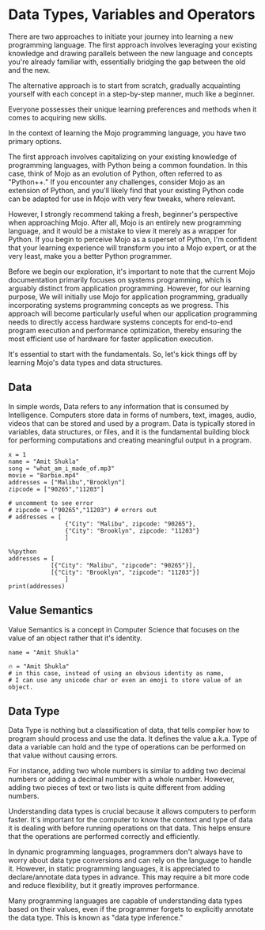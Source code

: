 # Data Types, Variables and Operators

There are two approaches to initiate your journey into learning a new programming language. The first approach involves leveraging your existing knowledge and drawing parallels between the new language and concepts you're already familiar with, essentially bridging the gap between the old and the new.

The alternative approach is to start from scratch, gradually acquainting yourself with each concept in a step-by-step manner, much like a beginner.

Everyone possesses their unique learning preferences and methods when it comes to acquiring new skills.

In the context of learning the Mojo programming language, you have two primary options.

The first approach involves capitalizing on your existing knowledge of programming languages, with Python being a common foundation. In this case, think of Mojo as an evolution of Python, often referred to as "Python++." If you encounter any challenges, consider Mojo as an extension of Python, and you'll likely find that your existing Python code can be adapted for use in Mojo with very few tweaks, where relevant.

However, I strongly recommend taking a fresh, beginner's perspective when approaching Mojo. After all, Mojo is an entirely new programming language, and it would be a mistake to view it merely as a wrapper for Python. If you begin to perceive Mojo as a superset of Python, I'm confident that your learning experience will transform you into a Mojo expert, or at the very least, make you a better Python programmer.

Before we begin our exploration, it's important to note that the current Mojo documentation primarily focuses on systems programming, which is arguably distinct from application programming. However, for our learning purpose, We will initially use Mojo for application programming, gradually incorporating systems programming concepts as we progress. This approach will become particularly useful when our application programming needs to directly access hardware systems concepts for end-to-end program execution and performance optimization, thereby ensuring the most efficient use of hardware for faster application execution.

It's essential to start with the fundamentals. So, let's kick things off by learning Mojo's data types and data structures.

## Data

In simple words, Data refers to any information that is consumed by Intelligence. Computers store data in forms of numbers, text, images, audio, videos that can be stored and used by a program. Data is typically stored in variables, data structures, or files, and it is the fundamental building block for performing computations and creating meaningful output in a program.

```{code-block}
x = 1
name = "Amit Shukla"
song = "what_am_i_made_of.mp3"
movie = "Barbie.mp4"
addresses = ["Malibu","Brooklyn"]
zipcode = ["90265","11203"]

# uncomment to see error
# zipcode = ("90265","11203") # errors out
# addresses = [
                {"City": "Malibu", zipcode: "90265"},
                {"City": "Brooklyn", zipcode: "11203"}
                ]
```

```{code-block}
%%python
addresses = [
            [{"City": "Malibu", "zipcode": "90265"}],
            [{"City": "Brooklyn", "zipcode": "11203"}]
                ]
print(addresses)
```

## Value Semantics

Value Semantics is a concept in Computer Science that focuses on the value of an object rather that it's identity.

```{code-block}
name = "Amit Shukla"

🔥 = "Amit Shukla"
# in this case, instead of using an obvious identity as name,
# I can use any unicode char or even an emoji to store value of an object.

```

## Data Type

Data Type is nothing but a classification of data, that tells compiler how to program should process and use the data. It defines the value a.k.a. Type of data a variable can hold and the type of operations can be performed on that value without causing errors.

For instance, adding two whole numbers is similar to adding two decimal numbers or adding a decimal number with a whole number. However, adding two pieces of text or two lists is quite different from adding numbers.

Understanding data types is crucial because it allows computers to perform faster. It's important for the computer to know the context and type of data it is dealing with before running operations on that data. This helps ensure that the operations are performed correctly and efficiently.

In dynamic programming languages, programmers don't always have to worry about data type conversions and can rely on the language to handle it. However, in static programming languages, it is appreciated to declare/annotate data types in advance. This may require a bit more code and reduce flexibility, but it greatly improves performance.

Many programming languages are capable of understanding data types based on their values, even if the programmer forgets to explicitly annotate the data type. This is known as "data type inference."

<!-- 



## Variables

## Operators

## Data Structure

## Mojo as a calculator

Let's start writing a simple calculator program in Python.

for simple mathematical calculations, just trust Mojo REPL

```{code-block}

# open REPL and run following commands

print(3+4)
print(-3+4)
print(-3**4+(4*3/5))

```

however, our end goal is to develop a functionality which can function as full calculator which is way beyond than simple addition and subtraction.
hence, let's write a function instead which does the same thing,

```{code-block}

def myAdd():

# $ cat hello.🔥
def main():
    print("hello world")
    for x in range(9, 0, -3):
        print(x)
# $ mojo hello.🔥

```

However, this is still Python, it's still very nice for Mojo to run Python code but, what if I write a function which does more than simple addition, for example, it access file or directory structure in operating system. In those case, adding Type will definitely help compiler optimize this code and run it faster.

## Data Type & Variables

So let's start adding type definition to this function.

@strict def myAdd()

this is still not Mojo looking, do I will replace @strict type with fn().
Now, this is still an overhead to compiler, but Modern Programming or any programming language is about writing many functions, Fn() deserve to be a First class object in Mojo.

so let's replace @strict `def myAdd() -> fn() myAdd()`

inside functional arguments, we will call these functional arguments and later chapters, we will discuss how arguments although look similar but are different than parameters.

So how do we define static and dynamic variables in Mojo.
we use Let and Var.
 Let - immutable and var = mutable.
 There is also a third type, alias = run time immutable

 let's see these in actions to understand the difference

## Data Type

Bool, Int, String, List, ....
No DICT yet

```{code-block}
def your_function(a, b):
    let c = a
    # Uncomment to see an error:
    # c = b  # error: c is immutable

    if c != b:
        let d = b
        print(d)

your_function(2, 3)
```

```{code-block}
def your_function():
    let x: Int = 42
    let y: Float64 = 17.0

    let z: Float32
    if x != 0:
        z = 1.0
    else:
        z = foo()
    print(z)

def foo() -> Float32:
    return 3.14

your_function()
```

```{code-block}
struct MyPair:
    var first: Int
    var second: Int

    # We use 'fn' instead of 'def' here - we'll explain that soon
    fn __init__(inout self, first: Int, second: Int):
        self.first = first
        self.second = second

    fn __lt__(self, rhs: MyPair) -> Bool:
        return self.first < rhs.first or
              (self.first == rhs.first and
               self.second < rhs.second)
```

```{code-block}
struct Complex:
    var re: Float32
    var im: Float32

    fn __init__(inout self, x: Float32):
        """Construct a complex number given a real number."""
        self.re = x
        self.im = 0.0

    fn __init__(inout self, r: Float32, i: Float32):
        """Construct a complex number given its real and imaginary components."""
        self.re = r
        self.im = i
```

## about Struct

Now, from the application programming perspective, we want to create a professional grade calculator, with end goal in mind that someday it will be a scientific calculator and let;s hope that some day, will even solve partial differential equations or could evolve into a complex system, which spits out results thrown any mathematical equation.

This is a lot to ask for, but let's just start somewhere and build a system which does more than one simple calculation. -->

